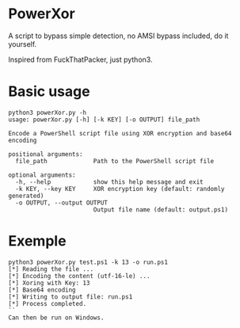 # PowerXor
A script to bypass simple detection, no AMSI bypass included, do it yourself.

Inspired from FuckThatPacker, just python3.

# Basic usage

```
python3 powerXor.py -h                                 
usage: powerXor.py [-h] [-k KEY] [-o OUTPUT] file_path

Encode a PowerShell script file using XOR encryption and base64 encoding

positional arguments:
  file_path             Path to the PowerShell script file

optional arguments:
  -h, --help            show this help message and exit
  -k KEY, --key KEY     XOR encryption key (default: randomly generated)
  -o OUTPUT, --output OUTPUT
                        Output file name (default: output.ps1)
```

# Exemple 
```
python3 powerXor.py test.ps1 -k 13 -o run.ps1          
[*] Reading the file ...
[*] Encoding the content (utf-16-le) ...
[*] Xoring with Key: 13
[*] Base64 encoding
[*] Writing to output file: run.ps1
[*] Process completed.
``
Can then be run on Windows.

